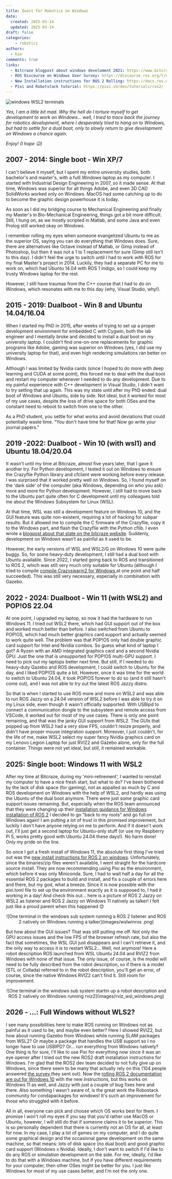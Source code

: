 ```yaml
---
title: Quest for Robotics on Windows
date:
  created: 2025-03-14
  updated: 2025-03-14
draft: false
categories: 
    - robotics
authors:
  - kim
comments: true
links:
  - Bitcraze blogpost about windows develoment 2021: https://www.bitcraze.io/2021/04/transitioning-back-to-windows-development/
  - ROS Discourse on Windows User Survey: https://discourse.ros.org/t/windows-survey-results/39502
  - New Installation instructions for ROS 2 Rolling: https://docs.ros.org/en/rolling/Installation/Windows-Install-Binary.html
  - Pixi and Robotstack tutorial: https://pixi.sh/dev/tutorials/ros2/
---
```


<script data-goatcounter="https://knmcguire.goatcounter.com/count"
async src="//gc.zgo.at/count.js"></script>

<p><img alt="windows WSL2 terminals" src="https://knmcguire.github.io/blog/images/wslwinros.png" width="100" /></p>


_Yes, I am a little bit mad. Why the hell do I torture myself to get development to work on Windows... well, I tried to trace back the journey for robotics development, where I desperately tried to hang on to Windows, but had to settle for a dual boot, only to slowly return to give development on Windows a chance again._

_Enjoy! (I hope :wink:)_

<!-- more -->

## 2007 - 2014: Single boot - Win XP/7

I can't believe it myself, but I spent my entire university studies, both bachelor's and master's, with a fulll Windows laptop as my computer. I started with Industrial Design Engineering in 2007, so it made sense. At that time, Windows was superior for all things Adobe, and even 3D CAD SolidWorks worked only on Windows. MacOS had some catching up to do to become the graphic design powerhouse it is today.

As soon as I did my bridging course to Mechanical Engineering and finally my Master's in Bio-Mechanical Engineering, things got a bit more difficult. Still, I hung on, as we mostly scripted in Matlab, and some Java and even Prolog still worked okay on Windows.

I remember rolling my eyes when someone evangelized Ubuntu to me as the superior OS, saying you can do everything that Windows does. Sure, there are alternatives like Octave instead of Matlab, or Gimp instead of Photoshop, but then it was not a 1 to 1 replacement for sure (Gimp still isn't to this day). I didn't feel the urge to switch until I had to work with ROS for my final Master's project in 2014. Luckily, they had a separate PC for me to work on, which had Ubuntu 14.04 with ROS 1 Indigo, so I could keep my trusty Windows laptop for the rest.

However, I still have traumas from the C++ course that I had to do on Windows, which resonates with me to this day (why, Visual Studio, why!).

## 2015 - 2019: Dualboot - Win 8 and Ubuntu 14.04/16.04

When I started my PhD in 2015, after weeks of trying to set up a proper development environment for embedded C with Cygwin, both the lab engineer and I mentally broke and decided to install a dual boot on my university laptop. I couldn't find one-on-one replacements for graphic programs like Adobe, gaming was superior on Windows (yes, I did use my university laptop for that), and even high rendering simulations ran better on Windows.

Although I was limited by Nvidia cards (since I hoped to do more with deep learning and CUDA at some point), this forced me to deal with the dual boot and restart my computer whenever I needed to do any development. Due to my painful experience with C++ development in Visual Studio, I didn't want to try setting that up again. This was my state until after my PhD ended: dual boot of Windows and Ubuntu, side by side. Not ideal, but it worked for most of my use cases, despite the loss of drive space for both OSes and the constant need to reboot to switch from one to the other.

As a PhD student, you settle for what works and avoid deviations that could potentially waste time. "You don't have time for that! Now go write your journal papers."

## 2019 -2022: Dualboot - Win 10 (with wsl1) and Ubuntu 18.04/20.04

It wasn't until my time at Bitcraze, almost five years later, that I gave it another try. For Python development, I tested it out on Windows to ensure the Crazyflie Python library and cfclient were working before every release. I was surprised that it worked pretty well on Windows. So, I found myself on the 'dark side' of the computer (aka Windows, depending on who you ask) more and more for Python development. However, I still had to move back to the Ubuntu part quite often for C development until my colleagues told me about the Windows Subsystem for Linux (WSL).

At that time, WSL was still a development feature on Windows 10, and the GUI feature was quite non-existent, requiring a lot of hacking for subpar results. But it allowed me to compile the C firmware of the Crazyflie, copy it to the Windows part, and flash the Crazyflie with the Python cflib. I even wrote a [blogpost about that state on the bitcraze website](https://www.bitcraze.io/2021/04/transitioning-back-to-windows-development/). Suddenly, development on Windows wasn't as painful as it used to be. 

However, the early versions of WSL and WSL2/G on Windows 10 were quite buggy. So, for some heavy-duty development, I still had a dual boot with Ubuntu available. Since 2022, I started going back to ROS and transitioned to ROS 2, which was still very much only suitable for Ubuntu (although I tried to compile [compile Crazyswarm2 for Windows ](https://github.com/IMRCLab/crazyswarm2/issues/1) at one point and half succeeded). This was still very necessary, especially in combination with Gazebo.

## 2022 - 2024: Dualboot - Win 11 (with WSL2) and POP!OS 22.04

At one point, I upgraded my laptop, so now it had the hardware to run Windows 11. I tried out WSL2 there, which had GUI support out of the box and worked much better than before. I also switched from Ubuntu to POP!OS, which had much better graphics card support and actually seemed to work quite well. The problem was that POP!OS only had double graphic card support for Intel and Nvidia combos. So guess what kind of laptop I got? A Ryzen with an AMD integrated graphics card and a second Nvidia GPU. Just the one that is unsupported for POP!OS multi-GPU support. I need to pick out my laptops better next time. But still, if I needed to do heavy-duty Gazebo and ROS development, I could switch to Ubuntu for the day, and I liked POP!OS quite a bit. However, once it was time for the world to switch to Ubuntu 24.04, it took POP!OS forever to do so (and it still hasn't come out), and I was not able to try out the latest ROS Jazzy distro.

So that is when I started to use ROS more and more on WSL2 and was able to run ROS Jazzy on a 24.04 version of WSL2 before I was able to try it on my Linux side, even though it wasn't officially supported. With USBipd to connect a communication dongle to the subsystem and remote access from VSCode, it worked out for most of my use cases. There is only one point remaining, and that was the janky GUI support from WSL2. The GUIs that popped up from WSL2 had a very slow FPS, couldn't resize properly, and didn't have proper mouse integration support. Moreover, I just couldn't, for the life of me, make WSL2 select my super fancy Nvidia graphics card on my Lenovo Legion Laptop for just RVIZ2 and Gazebo alone, only for the full container. Things were not yet ideal, but still, it remained workable.


## 2025: Single boot: Windows 11 with WSL2

After my time at Bitcraze, during my 'mini-retirement', I wanted to reinstall my computer to have a nice fresh start, but what to do? I've been bothered by the lack of disk space (for gaming), not as appalled as much by C and ROS development on Windows with the help of WSL2, and hardly was using the Ubuntu of the dual boot anymore. There were just some graphic card support issues remaining. But, especially when the ROS team announced that they were changing up their [installation guidance for Windows installation of ROS 2](https://discourse.ros.org/t/upcoming-switch-of-windows-installation-to-pixi-conda/41916) I decided to go "back to my roots" and go full on Windows again! I am putting a lot of trust in this promised improvement, but luckily I don't have anyone relying on me to perform. And if it doesn't work out, I'll just get a second laptop for Ubuntu-only stuff (or use my Raspberry Pi 5, works pretty good with Ubuntu 24.04 these days!). No harm done! Only my pride on the line.

So once I got a fresh install of Windows 11, the absolute first thing I've tried out was the [new install instructions for ROS 2 on windows](https://github.com/ros2/ros2_documentation/pull/4989). Unfortunately, since the binaries/zip files weren't available, I went straight for the hardcore source install. They are now recommending using Pixi as the environment, which before it was only Miniconda. Sure, I had to wait half a day for all the essential ROS 2 packages to build and install, and fix a couple of errors here and there, but my god, what a breeze. Since it is now possible with the pixi.toml file to set up the environment exactly as it is supposed to, I had it working in a day! And check this out... here is a picture of ROS 2 Jazzy on WSL2 as listener and ROS 2 Jazzy on Windows 11 natively as talker! I felt just like a proud parent when this happened :blush:

<center>![One terminal in the windows sub system running a ROS 2 listener and ROS 2 natively on Windows running a talker](images/wslwinros
.png)</center>

But how about the GUI issues? That was still putting me off. Not only the GPU access issues and the low FPS of the browser refresh rate, but also the fact that sometimes, the WSL GUI just disappears and I can't retrieve it, and the only way to access it is to restart WSL2... Well, not anymore! Here a robot description ROS launched from WSL Ubuntu 24.04 and RVIZ2 from Windows with none of that issue. The only issue, of course, is the model will need to be fully described from the robot description, so if there is a model (STL or Collada) referred to in the robot description, you'll get an error, of course, since the native Windows RVIZ2 can't find it. Still room for improvement.

<center>![One terminal in the windows sub system startin up a robot description and ROS 2 natively on Windows running rviz2](images/rviz_wsl_windows.png)</center>

## 2026 - ...: Full Windows without WLS2?

I see many possibilities here to make ROS running on Windows not as painful as it used to be, and maybe even better? Here I showed RVIZ2, but how about running Gazebo from Windows while running SLAM packages from WSL2? Or maybe a package that handles the USB support so I no longer have to use USBIPD? Or... run everything from Windows natively? One thing is for sure, I'll like to use Pixi for everything now since it was an eye opener after I tried out the new ROS2 draft installation instructions for Windows. I'm glad that the ROS2 dev team decided to not fully give up on Windows, since there seem to be many that actually rely on this (104 people answered [the survey ](https://discourse.ros.org/t/windows-survey-results/39502) they sent out). Now the [rolling ROS 2 documentation are out for Windows 10](https://docs.ros.org/en/rolling/Installation/Windows-Install-Binary.html) with the new instructions, but this works on Windows 11 as well, and Jazzy with just a couple of bug fixes here and there. Also something I wasn't aware of, is the great work the Robostack community for condapackages for windows! It's such an improvement for those who struggled with it before. 

All in all, everyone can pick and choose which OS works best for them. I promise I won't roll my eyes if you say that you'd rather use MacOS or Ubuntu, however, I will still do that if someone claims it to be superior. This is so personally dependent that there is currently not an OS for all, at least for now. In my case, I play a lot of games on my computer, and I do quite some graphical design and the occasional game development on the same machine, so that means: lots of disk space (no dual boot) and good graphic card support (Windows x Nvidia). Ideally, I don't want to switch if I'd like to do any ROS or simulation development on the side. For me, ideally, I'd like to do that with a Windows machine, but if you have different requirements for your computer, then other OSes might be better for you. I just like Windows for most of my use cases better, and I'm not the only one.